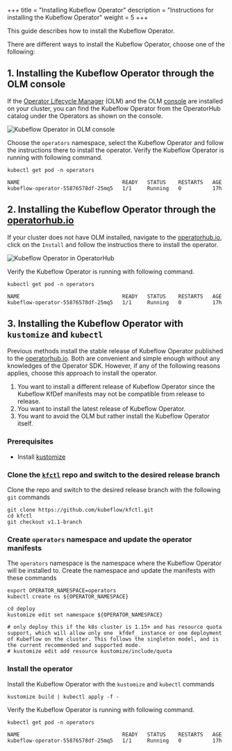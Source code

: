 +++
title = "Installing Kubeflow Operator"
description = "Instructions for installing the Kubeflow Operator"
weight = 5
+++

This guide describes how to install the Kubeflow Operator.

There are different ways to install the Kubeflow Operator, choose one of the following:

## 1. Installing the Kubeflow Operator through the OLM console

If the [Operator Lifecycle Manager](https://github.com/operator-framework/operator-lifecycle-manager) (OLM) and the OLM [console](https://github.com/openshift/console) are installed on your cluster, you can find the Kubeflow Operator from the OperatorHub catalog under the Operators as shown on the console.

<img src="/docs/images/operator-catalog-kubeflow.png" 
    alt="Kubeflow Operator in OLM console"
    class="mt-3 mb-3 border border-info rounded">

Choose the `operators` namespace, select the Kubeflow Operator and follow the instructions there to install the operator. Verify the Kubeflow Operator is running with following command.

```shell
kubectl get pod -n operators

NAME                                 READY   STATUS    RESTARTS   AGE
kubeflow-operator-55876578df-25mq5   1/1     Running   0          17h
```

## 2. Installing the Kubeflow Operator through the [operatorhub.io](https://operatorhub.io/operator/kubeflow)

If your cluster does not have OLM installed, navigate to the [operatorhub.io](https://operatorhub.io/operator/kubeflow), click on the `Install` and follow the instructios there to install the operator. 

<img src="/docs/images/operator-operatorhubio-kubeflow.png" 
    alt="Kubeflow Operator in OperatorHub"
    class="mt-3 mb-3 border border-info rounded">

Verify the Kubeflow Operator is running with following command.

```shell
kubectl get pod -n operators

NAME                                 READY   STATUS    RESTARTS   AGE
kubeflow-operator-55876578df-25mq5   1/1     Running   0          17h
```

## 3. Installing the Kubeflow Operator with `kustomize` and `kubectl`

Previous methods install the stable release of Kubeflow Operator published to the [operatorhub.io](https://operatorhub.io). Both are convenient and simple enough without any knowledges of the Operator SDK. However, if any of the following reasons applies, choose this approach to install the operator.

1. You want to install a different release of Kubeflow Operator since the Kubeflow KfDef manifests may not be compatible from release to release.
2. You want to install the latest release of Kubeflow Operator.
3. You want to avoid the OLM but rather install the Kubeflow Operator itself.

### Prerequisites

* Install [kustomize](https://github.com/kubernetes-sigs/kustomize/blob/master/docs/INSTALL.md)

### Clone the [`kfctl`](https://github.com/kubeflow/kfctl.git) repo and switch to the desired release branch

Clone the repo and switch to the desired release branch with the following `git` commands

```shell
git clone https://github.com/kubeflow/kfctl.git
cd kfctl
git checkout v1.1-branch
```

### Create `operators` namespace and update the operator manifests

The `operators` namespace is the namespace where the Kubeflow Operator will be installed to. Create the namespace and update the manifests with these commands

```shell
export OPERATOR_NAMESPACE=operators
kubectl create ns ${OPERATOR_NAMESPACE}

cd deploy
kustomize edit set namespace ${OPERATOR_NAMESPACE}

# only deploy this if the k8s cluster is 1.15+ and has resource quota support, which will allow only one _kfdef_ instance or one deployment of Kubeflow on the cluster. This follows the singleton model, and is the current recommended and supported mode.
# kustomize edit add resource kustomize/include/quota
```

### Install the operator

Install the Kubeflow Operator with the `kustomize` and `kubectl` commands

```shell
kustomize build | kubectl apply -f -
```

Verify the Kubeflow Operator is running with following command.

```shell
kubectl get pod -n operators

NAME                                 READY   STATUS    RESTARTS   AGE
kubeflow-operator-55876578df-25mq5   1/1     Running   0          17h
```
